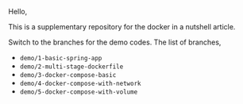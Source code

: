Hello,

This is a supplementary repository for the docker in a nutshell article. 

Switch to the branches for the demo codes. The list of branches,
- `demo/1-basic-spring-app`
- `demo/2-multi-stage-dockerfile`
- `demo/3-docker-compose-basic`
- `demo/4-docker-compose-with-network`
- `demo/5-docker-compose-with-volume`
